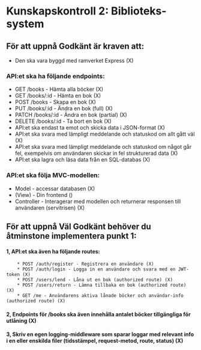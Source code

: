 # Kunskapskontroll 2: Biblioteks-system

## För att uppnå Godkänt är kraven att:

- Den ska vara byggd med ramverket Express (X)
### API:et ska ha följande endpoints:
- GET /books - Hämta alla böcker (X)
- GET /books/:id - Hämta en bok (X)
- POST /books - Skapa en bok (X)
- PUT /books/:id - Ändra en bok (full) (X)
- PATCH /books/:id - Ändra en bok (partial) (X)
- DELETE /books/:id - Ta bort en bok (X)
- API:et ska endast ta emot och skicka data i JSON-format (X)
- API:et ska svara med lämpligt meddelande och statuskod om allt gått väl (X)
- API:et ska svara med lämpligt meddelande och statuskod om något går fel, exempelvis om användaren skickar in fel strukturerad data (X)
- API:et ska lagra och läsa data från en SQL-databas (X)
### API:et ska följa MVC-modellen:
- Model - accessar databasen (X)
- (View) - Din frontend ()
- Controller - Interagerar med modellen och returnerar responsen till användaren (servitrisen) (X)

## För att uppnå Väl Godkänt behöver du åtminstone implementera punkt 1:

#### 1, API:et ska även ha följande routes:
        * POST /auth/register - Registrera en användare (X)
        * POST /auth/login - Logga in en användare och svara med en JWT-token (X)
        * POST /users/lend - Låna ut en bok (authorized route) (X)
        * POST /users/return - Lämna tillbaka en bok (authorized route) (X)
        * GET /me - Användarens aktiva lånade böcker och användar-info (authorized route) (X)
#### 2, Endpoints för /books ska även innehålla antalet böcker tillgängliga för utlåning (X)
#### 3, Skriv en egen logging-middleware som sparar loggar med relevant info i en eller enskilda filer (tidsstämpel, request-metod, route, status) (X)